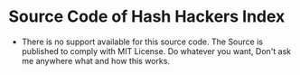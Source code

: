 # Source Code of Hash Hackers Index

* There is no support available for this source code. The Source is published to comply with MIT License. Do whatever you want, Don't ask me anywhere what and how this works.